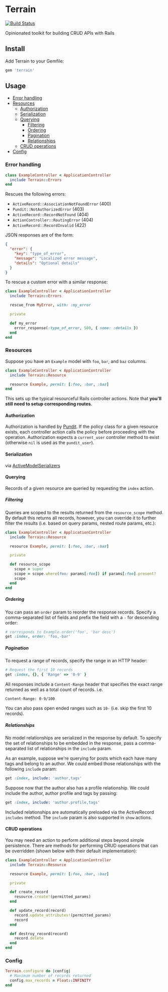# Terrain

[![Build Status](https://travis-ci.org/scttnlsn/terrain.png?branch=master)](https://travis-ci.org/scttnlsn/terrain)

Opinionated toolkit for building CRUD APIs with Rails

## Install

Add Terrain to your Gemfile:

```ruby
gem 'terrain'
```

## Usage

* [Error handling](#error-handling)
* [Resources](#resources)
  * [Authorization](#authorization)
  * [Serialization](#serialization)
  * [Querying](#querying)
    * [Filtering](#filtering)
    * [Ordering](#ordering)
    * [Pagination](#pagination)
    * [Relationships](#relationships)
  * [CRUD operations](#crud-operations)
* [Config](#config)

### Error handling

```ruby
class ExampleController < ApplicationController
  include Terrain::Errors
end
```

Rescues the following errors:

* `ActiveRecord::AssociationNotFoundError` (400)
* `Pundit::NotAuthorizedError` (403)
* `ActiveRecord::RecordNotFound` (404)
* `ActionController::RoutingError` (404)
* `ActiveRecord::RecordInvalid` (422)

JSON responses are of the form:

```json
{
  "error": {
    "key": "type_of_error",
    "message": "Localized error message",
    "details": "Optional details"
  }
}
```

To rescue a custom error with a similar response:

```ruby
class ExampleController < ApplicationController
  include Terrain::Errors

  rescue_from MyError, with: :my_error

  private

  def my_error
    error_response(:type_of_error, 500, { some: :details })
  end
end
```

### Resources

Suppose you have an `Example` model with `foo`, `bar`, and `baz` columns.

```ruby
class ExampleController < ApplicationController
  include Terrain::Resource

  resource Example, permit: [:foo, :bar, :baz]
end
```

This sets up the typical resourceful Rails controller actions.  Note that **you'll still need to setup corresponding routes**.

#### Authorization

Authorization is handled by [Pundit](https://github.com/elabs/pundit).  If the policy class for a given resource exists, each controller action calls the policy before proceeding with the operation.  Authorization expects a `current_user` controller method to exist (otherwise `nil` is used as the `pundit_user`).

#### Serialization

via [ActiveModelSerializers](https://github.com/rails-api/active_model_serializers)

#### Querying

Records of a given resource are queried by requesting the `index` action.

##### Filtering

Queries are scoped to the results returned from the `resource_scope` method.  By default this returns all records, however, you can override it to further filter the results (i.e. based on query params, nested route params, etc.):

```ruby
class ExampleController < ApplicationController
  include Terrain::Resource

  resource Example, permit: [:foo, :bar, :baz]

  private

  def resource_scope
    scope = super
    scope = scope.where(foo: params[:foo]) if params[:foo].present?
    scope
  end
end
```

##### Ordering

You can pass an `order` param to reorder the response records.  Specify a comma-separated list of fields and prefix the field with a `-` for descending order:

```ruby
# corresponds to Example.order('foo', 'bar desc')
get :index, order: 'foo,-bar'
```

##### Pagination

To request a range of records, specify the range in an HTTP header:

```ruby
# Request the first 10 records
get :index, {}, { 'Range' => '0-9' }
```

All responses include a `Content-Range` header that specifies the exact range returned as well as a total count of records.  i.e.

```
Content-Range: 0-9/100
```

You can also pass open ended ranges such as `10-` (i.e. skip the first 10 records).

##### Relationships

No model relationships are serialized in the response by default.  To specify the set of relationships to be embedded in the response, pass a comma-separated list of relationships in the `include` param.

As an example, suppose we're querying for posts which each have many tags and belong to an author.  We could embed those relationships with the following `include` param:

```ruby
get :index, include: 'author,tags'
```

Suppose now that the author also has a profile relationship.  We could include the author, author profile and tags by passing:

```ruby
get :index, include: 'author.profile,tags'
```

Included relationships are automatically preloaded via the ActiveRecord `includes` method.  The `include` param is also supported in `show` actions.

#### CRUD operations

You may need an action to perform additional steps beyond simple persistence.  There are methods for performing CRUD operations that can be overridden (shown below with their default implementation):

```ruby
class ExampleController < ApplicationController
  include Terrain::Resource

  resource Example, permit: [:foo, :bar, :baz]

  private

  def create_record
    resource.create!(permitted_params)
  end

  def update_record(record)
    record.update_attributes!(permitted_params)
    record
  end

  def destroy_record(record)
    record.delete
  end
end
```

### Config

```ruby
Terrain.configure do |config|
  # Maximum number of records returned
  config.max_records = Float::INFINITY
end
```
